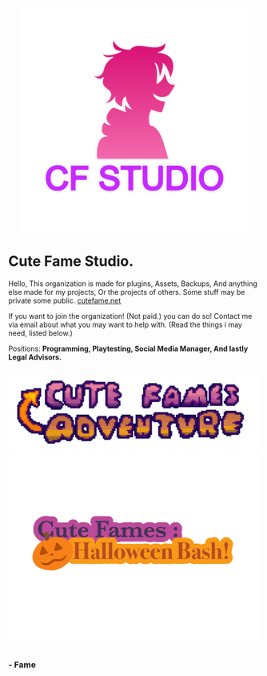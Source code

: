 
<p align="center">
  <img width="460" height="450" src="https://github.com/Cute-Fame-Studio/ImageDB/blob/64a28dc26d87d270efc40733b5fd655e73e4b0d5/CuteFameStudio/CFStudioWidthFocus.png">


# Cute Fame Studio.

Hello, This organization is made for plugins, Assets, Backups, And anything else  made for my projects, Or the projects of others. Some stuff may be private some public.
[cutefame.net](https://cutefame.net)

If you want to join the organization! (Not paid.) you can do so! Contact me via email about what you may want to help with. (Read the things i may need, listed below.)



Positions: **Programming, Playtesting, Social Media Manager, And lastly Legal Advisors.**


‎ 
![Logo](https://github.com/Cute-Fame-Studio/ImageDB/blob/9428928b3e29c8a49f6f61ce634e40571e01c5e9/CFA-Images/cutefametitle.png)
![Logo](https://github.com/Cute-Fame-Studio/ImageDB/blob/64a28dc26d87d270efc40733b5fd655e73e4b0d5/CFHB-Images/CuteFameHBTitleLogo.png)
### - Fame
